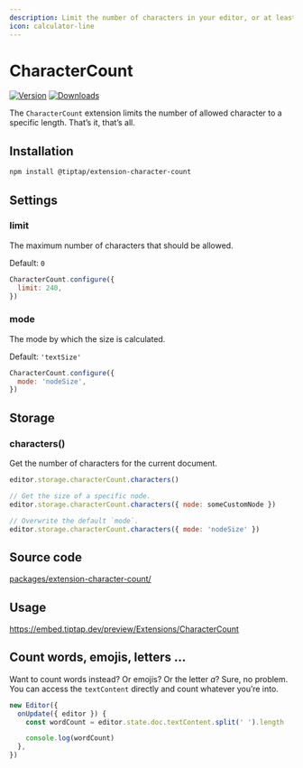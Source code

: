 ```yaml
---
description: Limit the number of characters in your editor, or at least count them.
icon: calculator-line
---
```


# CharacterCount
[![Version](https://img.shields.io/npm/v/@tiptap/extension-character-count.svg?label=version)](https://www.npmjs.com/package/@tiptap/extension-character-count)
[![Downloads](https://img.shields.io/npm/dm/@tiptap/extension-character-count.svg)](https://npmcharts.com/compare/@tiptap/extension-character-count?minimal=true)

The `CharacterCount` extension limits the number of allowed character to a specific length. That’s it, that’s all.

## Installation
```bash
npm install @tiptap/extension-character-count
```

## Settings

### limit

The maximum number of characters that should be allowed.

Default: `0`

```js
CharacterCount.configure({
  limit: 240,
})
```

### mode

The mode by which the size is calculated.

Default: `'textSize'`

```js
CharacterCount.configure({
  mode: 'nodeSize',
})
```

## Storage

### characters()
Get the number of characters for the current document.

```js
editor.storage.characterCount.characters()

// Get the size of a specific node.
editor.storage.characterCount.characters({ node: someCustomNode })

// Overwrite the default `mode`.
editor.storage.characterCount.characters({ mode: 'nodeSize' })
```

## Source code
[packages/extension-character-count/](https://github.com/ueberdosis/tiptap/blob/main/packages/extension-character-count/)

## Usage
https://embed.tiptap.dev/preview/Extensions/CharacterCount

## Count words, emojis, letters …
Want to count words instead? Or emojis? Or the letter *a*? Sure, no problem. You can access the `textContent` directly and count whatever you’re into.

```js
new Editor({
  onUpdate({ editor }) {
    const wordCount = editor.state.doc.textContent.split(' ').length

    console.log(wordCount)
  },
})
```
